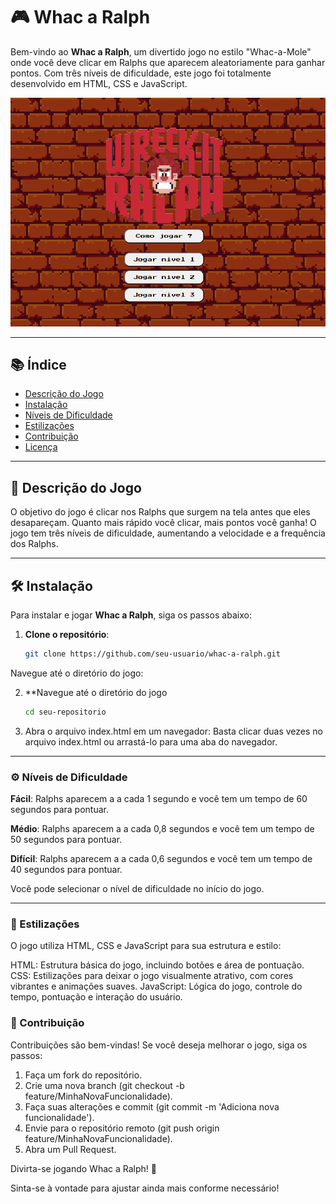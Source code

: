 # 🎮 Whac a Ralph

Bem-vindo ao **Whac a Ralph**, um divertido jogo no estilo "Whac-a-Mole" onde você deve clicar em Ralphs que aparecem aleatoriamente para ganhar pontos. Com três níveis de dificuldade, este jogo foi totalmente desenvolvido em HTML, CSS e JavaScript.

![Screenshot do jogo](./assets/images/screenshot.png)

---

## 📚 Índice

- [Descrição do Jogo](#descrição-do-jogo)
- [Instalação](#instalação)
- [Níveis de Dificuldade](#níveis-de-dificuldade)
- [Estilizações](#estilizações)
- [Contribuição](#contribuição)
- [Licença](#licença)

---

## 🎯 Descrição do Jogo

O objetivo do jogo é clicar nos Ralphs que surgem na tela antes que eles desapareçam. Quanto mais rápido você clicar, mais pontos você ganha! O jogo tem três níveis de dificuldade, aumentando a velocidade e a frequência dos Ralphs.

---

## 🛠️ Instalação

Para instalar e jogar **Whac a Ralph**, siga os passos abaixo:

1. **Clone o repositório**:
   ```bash
   git clone https://github.com/seu-usuario/whac-a-ralph.git
Navegue até o diretório do jogo:

2. **Navegue até o diretório do jogo
    ```bash
    cd seu-repositorio

3. Abra o arquivo index.html em um navegador: Basta clicar duas vezes no arquivo index.html ou arrastá-lo para uma aba do navegador.

---

### ⚙️ Níveis de Dificuldade

**Fácil**: Ralphs aparecem a a cada 1 segundo e você tem um tempo de 60 segundos para pontuar.

**Médio**: Ralphs aparecem a a cada 0,8 segundos e você tem um tempo de 50 segundos para pontuar.

**Difícil**: Ralphs aparecem a a cada 0,6 segundos e você tem um tempo de 40 segundos para pontuar.


Você pode selecionar o nível de dificuldade no início do jogo.

---

### 🎨 Estilizações

O jogo utiliza HTML, CSS e JavaScript para sua estrutura e estilo:

HTML: Estrutura básica do jogo, incluindo botões e área de pontuação.
CSS: Estilizações para deixar o jogo visualmente atrativo, com cores vibrantes e animações suaves.
JavaScript: Lógica do jogo, controle do tempo, pontuação e interação do usuário.

### 🤝 Contribuição

Contribuições são bem-vindas! Se você deseja melhorar o jogo, siga os passos:

1. Faça um fork do repositório.
2. Crie uma nova branch (git checkout -b feature/MinhaNovaFuncionalidade).
3. Faça suas alterações e commit (git commit -m 'Adiciona nova funcionalidade').
4. Envie para o repositório remoto (git push origin feature/MinhaNovaFuncionalidade).
5. Abra um Pull Request.

Divirta-se jogando Whac a Ralph! 🎉

Sinta-se à vontade para ajustar ainda mais conforme necessário!